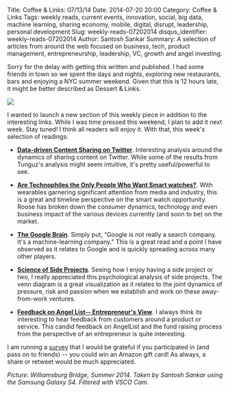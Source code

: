 Title: Coffee & Links: 07/13/14
Date: 2014-07-20 20:00
Category: Coffee & Links
Tags: weekly reads, current events, innovation, social, big data, machine learning, sharing economy, mobile, digital, disrupt, leadership, personal development
Slug: weekly-reads-07202014
disqus_identifier: weekly-reads-07202014
Author: Santosh Sankar
Summary: A selection of articles from around the web focused on business, tech, product management, entrepreneurship, leadership, VC, growth and angel investing.

Sorry for the delay with getting this written and published. I had some friends in town so we spent the days and nights, exploring new restaurants, bars and enjoying a NYC summer weekend. Given that this is 12 hours late, it might be better described as Dessert & Links.

<img src="/../../../../images/WBbridge.jpg" align = "center">

I wanted to launch a new section of this weekly piece in addition to the interesting links. While I was time pressed this weekend, I plan to add it next week. Stay tuned! I think all readers will enjoy it. With that, this week's selection of readings:

* **<a href = "http://tomtunguz.com/twitter-best-practices/?utm_content=buffer742f4&utm_medium=social&utm_source=linkedin.com&utm_campaign=buffer" target ="_blank">Data-driven Content Sharing on Twitter</a>**. Interesting analysis around the dynamics of sharing content on Twitter. While some of the results from Tunguz's analysis might seem intuitive, it's pretty useful/powerful to see.

* **<a href = "http://nymag.com/daily/intelligencer/2014/07/silicon-valley-obsessing-over-smartwatches.html?mid=twitter_dailyintelligencer" target= "_blank">Are Technophiles the Only People Who Want Smart watches?</a>**. With wearables garnering significant attention from media and industry, this is a great and timeline perspective on the smart watch opportunity. Roose has broken down the consumer dynamics, technology and even business impact of the various devices currently (and soon to be) on the market.
 
* **<a href = "http://www.wired.com/2014/07/google_brain/" target="_blank">The Google Brain</a>**. Simply put, “Google is not really a search company. It's a machine-learning company.” This is a great read and a point I have observed as it relates to Google and is quickly spreading across many other players.

* **<a href = "http://thenextweb.com/lifehacks/2014/07/17/science-of-side-projects/" target="_blank">Science of Side Projects</a>**. Seeing how I enjoy having a side project or two, I really appreciated this psychological analysis of side projects. The venn diagram is a great visualization as it relates to the joint dynamics of pressure, risk and passion when we establish and work on these away-from-work ventures.

* **<a href = "http://www.feld.com/archives/2014/07/angellist-syndicate-feedback-experienced-entrepreneur.html" target="_blank">Feedback on Angel List-- Entrepreneur's View</a>**. I always think its interesting to hear feedback from customers around a product or service. This candid feedback on AngelList and the fund raising process from the perspective of an entrepreneur is quite interesting.

I am running a <a href="goo.gl/nCAGYw" target="_blank">survey</a> that I would be grateful if you participated in (and pass on to friends) -- you could win an Amazon gift card! As always, a share or retweet would be much appreciated.

*Picture: Williamsburg Bridge, Summer 2014. Taken by Santosh Sankar using the Samsung Galaxy S4. Filtered with VSCO Cam.*